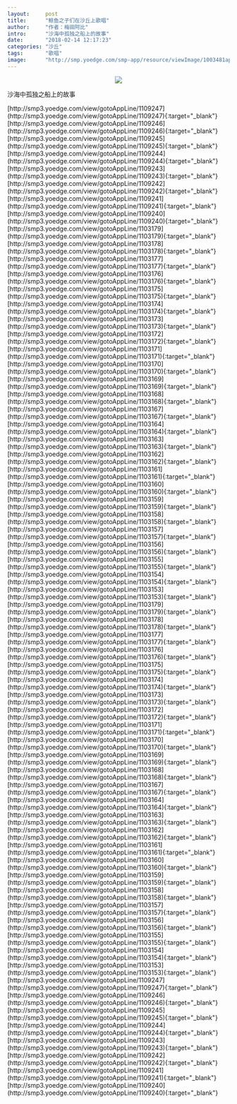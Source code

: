```yaml
---
layout:     post
title:      "鲸鱼之子们在沙丘上歌唱"
author:     "作者：梅田阿比"
intro:      "沙海中孤独之船上的故事"
date:       "2018-02-14 12:17:23"
categories: "沙丘"
tags:       "歌唱"
image:      "http://smp.yoedge.com/smp-app/resource/viewImage/1003481appline.png"
---
```

<div style="text-align: center">
<p><img src="http://smp.yoedge.com/smp-app/resource/viewImage/1003481appline.png"/></p>
</div>
<p class="post-meta">
<span>沙海中孤独之船上的故事</span>
</p>
[http://smp3.yoedge.com/view/gotoAppLine/1109247](http://smp3.yoedge.com/view/gotoAppLine/1109247){:target="_blank"}
[http://smp3.yoedge.com/view/gotoAppLine/1109246](http://smp3.yoedge.com/view/gotoAppLine/1109246){:target="_blank"}
[http://smp3.yoedge.com/view/gotoAppLine/1109245](http://smp3.yoedge.com/view/gotoAppLine/1109245){:target="_blank"}
[http://smp3.yoedge.com/view/gotoAppLine/1109244](http://smp3.yoedge.com/view/gotoAppLine/1109244){:target="_blank"}
[http://smp3.yoedge.com/view/gotoAppLine/1109243](http://smp3.yoedge.com/view/gotoAppLine/1109243){:target="_blank"}
[http://smp3.yoedge.com/view/gotoAppLine/1109242](http://smp3.yoedge.com/view/gotoAppLine/1109242){:target="_blank"}
[http://smp3.yoedge.com/view/gotoAppLine/1109241](http://smp3.yoedge.com/view/gotoAppLine/1109241){:target="_blank"}
[http://smp3.yoedge.com/view/gotoAppLine/1109240](http://smp3.yoedge.com/view/gotoAppLine/1109240){:target="_blank"}
[http://smp3.yoedge.com/view/gotoAppLine/1103179](http://smp3.yoedge.com/view/gotoAppLine/1103179){:target="_blank"}
[http://smp3.yoedge.com/view/gotoAppLine/1103178](http://smp3.yoedge.com/view/gotoAppLine/1103178){:target="_blank"}
[http://smp3.yoedge.com/view/gotoAppLine/1103177](http://smp3.yoedge.com/view/gotoAppLine/1103177){:target="_blank"}
[http://smp3.yoedge.com/view/gotoAppLine/1103176](http://smp3.yoedge.com/view/gotoAppLine/1103176){:target="_blank"}
[http://smp3.yoedge.com/view/gotoAppLine/1103175](http://smp3.yoedge.com/view/gotoAppLine/1103175){:target="_blank"}
[http://smp3.yoedge.com/view/gotoAppLine/1103174](http://smp3.yoedge.com/view/gotoAppLine/1103174){:target="_blank"}
[http://smp3.yoedge.com/view/gotoAppLine/1103173](http://smp3.yoedge.com/view/gotoAppLine/1103173){:target="_blank"}
[http://smp3.yoedge.com/view/gotoAppLine/1103172](http://smp3.yoedge.com/view/gotoAppLine/1103172){:target="_blank"}
[http://smp3.yoedge.com/view/gotoAppLine/1103171](http://smp3.yoedge.com/view/gotoAppLine/1103171){:target="_blank"}
[http://smp3.yoedge.com/view/gotoAppLine/1103170](http://smp3.yoedge.com/view/gotoAppLine/1103170){:target="_blank"}
[http://smp3.yoedge.com/view/gotoAppLine/1103169](http://smp3.yoedge.com/view/gotoAppLine/1103169){:target="_blank"}
[http://smp3.yoedge.com/view/gotoAppLine/1103168](http://smp3.yoedge.com/view/gotoAppLine/1103168){:target="_blank"}
[http://smp3.yoedge.com/view/gotoAppLine/1103167](http://smp3.yoedge.com/view/gotoAppLine/1103167){:target="_blank"}
[http://smp3.yoedge.com/view/gotoAppLine/1103164](http://smp3.yoedge.com/view/gotoAppLine/1103164){:target="_blank"}
[http://smp3.yoedge.com/view/gotoAppLine/1103163](http://smp3.yoedge.com/view/gotoAppLine/1103163){:target="_blank"}
[http://smp3.yoedge.com/view/gotoAppLine/1103162](http://smp3.yoedge.com/view/gotoAppLine/1103162){:target="_blank"}
[http://smp3.yoedge.com/view/gotoAppLine/1103161](http://smp3.yoedge.com/view/gotoAppLine/1103161){:target="_blank"}
[http://smp3.yoedge.com/view/gotoAppLine/1103160](http://smp3.yoedge.com/view/gotoAppLine/1103160){:target="_blank"}
[http://smp3.yoedge.com/view/gotoAppLine/1103159](http://smp3.yoedge.com/view/gotoAppLine/1103159){:target="_blank"}
[http://smp3.yoedge.com/view/gotoAppLine/1103158](http://smp3.yoedge.com/view/gotoAppLine/1103158){:target="_blank"}
[http://smp3.yoedge.com/view/gotoAppLine/1103157](http://smp3.yoedge.com/view/gotoAppLine/1103157){:target="_blank"}
[http://smp3.yoedge.com/view/gotoAppLine/1103156](http://smp3.yoedge.com/view/gotoAppLine/1103156){:target="_blank"}
[http://smp3.yoedge.com/view/gotoAppLine/1103155](http://smp3.yoedge.com/view/gotoAppLine/1103155){:target="_blank"}
[http://smp3.yoedge.com/view/gotoAppLine/1103154](http://smp3.yoedge.com/view/gotoAppLine/1103154){:target="_blank"}
[http://smp3.yoedge.com/view/gotoAppLine/1103153](http://smp3.yoedge.com/view/gotoAppLine/1103153){:target="_blank"}
[http://smp3.yoedge.com/view/gotoAppLine/1103179](http://smp3.yoedge.com/view/gotoAppLine/1103179){:target="_blank"}
[http://smp3.yoedge.com/view/gotoAppLine/1103178](http://smp3.yoedge.com/view/gotoAppLine/1103178){:target="_blank"}
[http://smp3.yoedge.com/view/gotoAppLine/1103177](http://smp3.yoedge.com/view/gotoAppLine/1103177){:target="_blank"}
[http://smp3.yoedge.com/view/gotoAppLine/1103176](http://smp3.yoedge.com/view/gotoAppLine/1103176){:target="_blank"}
[http://smp3.yoedge.com/view/gotoAppLine/1103175](http://smp3.yoedge.com/view/gotoAppLine/1103175){:target="_blank"}
[http://smp3.yoedge.com/view/gotoAppLine/1103174](http://smp3.yoedge.com/view/gotoAppLine/1103174){:target="_blank"}
[http://smp3.yoedge.com/view/gotoAppLine/1103173](http://smp3.yoedge.com/view/gotoAppLine/1103173){:target="_blank"}
[http://smp3.yoedge.com/view/gotoAppLine/1103172](http://smp3.yoedge.com/view/gotoAppLine/1103172){:target="_blank"}
[http://smp3.yoedge.com/view/gotoAppLine/1103171](http://smp3.yoedge.com/view/gotoAppLine/1103171){:target="_blank"}
[http://smp3.yoedge.com/view/gotoAppLine/1103170](http://smp3.yoedge.com/view/gotoAppLine/1103170){:target="_blank"}
[http://smp3.yoedge.com/view/gotoAppLine/1103169](http://smp3.yoedge.com/view/gotoAppLine/1103169){:target="_blank"}
[http://smp3.yoedge.com/view/gotoAppLine/1103168](http://smp3.yoedge.com/view/gotoAppLine/1103168){:target="_blank"}
[http://smp3.yoedge.com/view/gotoAppLine/1103167](http://smp3.yoedge.com/view/gotoAppLine/1103167){:target="_blank"}
[http://smp3.yoedge.com/view/gotoAppLine/1103164](http://smp3.yoedge.com/view/gotoAppLine/1103164){:target="_blank"}
[http://smp3.yoedge.com/view/gotoAppLine/1103163](http://smp3.yoedge.com/view/gotoAppLine/1103163){:target="_blank"}
[http://smp3.yoedge.com/view/gotoAppLine/1103162](http://smp3.yoedge.com/view/gotoAppLine/1103162){:target="_blank"}
[http://smp3.yoedge.com/view/gotoAppLine/1103161](http://smp3.yoedge.com/view/gotoAppLine/1103161){:target="_blank"}
[http://smp3.yoedge.com/view/gotoAppLine/1103160](http://smp3.yoedge.com/view/gotoAppLine/1103160){:target="_blank"}
[http://smp3.yoedge.com/view/gotoAppLine/1103159](http://smp3.yoedge.com/view/gotoAppLine/1103159){:target="_blank"}
[http://smp3.yoedge.com/view/gotoAppLine/1103158](http://smp3.yoedge.com/view/gotoAppLine/1103158){:target="_blank"}
[http://smp3.yoedge.com/view/gotoAppLine/1103157](http://smp3.yoedge.com/view/gotoAppLine/1103157){:target="_blank"}
[http://smp3.yoedge.com/view/gotoAppLine/1103156](http://smp3.yoedge.com/view/gotoAppLine/1103156){:target="_blank"}
[http://smp3.yoedge.com/view/gotoAppLine/1103155](http://smp3.yoedge.com/view/gotoAppLine/1103155){:target="_blank"}
[http://smp3.yoedge.com/view/gotoAppLine/1103154](http://smp3.yoedge.com/view/gotoAppLine/1103154){:target="_blank"}
[http://smp3.yoedge.com/view/gotoAppLine/1103153](http://smp3.yoedge.com/view/gotoAppLine/1103153){:target="_blank"}
[http://smp3.yoedge.com/view/gotoAppLine/1109247](http://smp3.yoedge.com/view/gotoAppLine/1109247){:target="_blank"}
[http://smp3.yoedge.com/view/gotoAppLine/1109246](http://smp3.yoedge.com/view/gotoAppLine/1109246){:target="_blank"}
[http://smp3.yoedge.com/view/gotoAppLine/1109245](http://smp3.yoedge.com/view/gotoAppLine/1109245){:target="_blank"}
[http://smp3.yoedge.com/view/gotoAppLine/1109244](http://smp3.yoedge.com/view/gotoAppLine/1109244){:target="_blank"}
[http://smp3.yoedge.com/view/gotoAppLine/1109243](http://smp3.yoedge.com/view/gotoAppLine/1109243){:target="_blank"}
[http://smp3.yoedge.com/view/gotoAppLine/1109242](http://smp3.yoedge.com/view/gotoAppLine/1109242){:target="_blank"}
[http://smp3.yoedge.com/view/gotoAppLine/1109241](http://smp3.yoedge.com/view/gotoAppLine/1109241){:target="_blank"}
[http://smp3.yoedge.com/view/gotoAppLine/1109240](http://smp3.yoedge.com/view/gotoAppLine/1109240){:target="_blank"}


